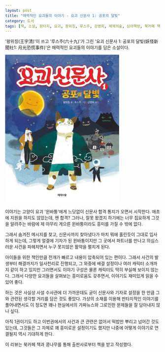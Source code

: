 ```yaml
---
layout: post
title: "매력적인 요괴들의 이야기 - 요괴 신문사 1: 공포의 달빛"
category: 도서
tags: [책, 소설, 판타지, 요괴, 왕위칭, 루스주, 강영희, 제제의숲, 심야책방, 북카페 책과 콩나무, 서평]
---
```


'왕위칭(王宇清)'이 쓰고
'루스주(六十九)'가 그린
'요괴 신문사 1: 공포의 달빛(妖怪新聞社1: 月光恐慌事件)'은
매력적인 요괴들의 이야기를 담은 소설이다.

![표지](/images/book/monster-news-company-1-book.jpg)

이야기는 고양이 요괴 '윈바퉁'에게 느닷없이 신문사 합격 통지가 오면서 시작한다.
애초에 지원을 하지도 않았는데, 왠 합격?
그러나, 잘못 왔겠지 하기에는 너무 집요하게 그것을 알려주는 바람에
제 아무리 게으른 윈바퉁이라도 흥미를 가질 수 밖에 없다.

그래서 숨겨진 메시지를 찾고,
신문사까지 찾아냈다가 마치 뭐에 홀린듯이 그대로 입사하게 되는데,
그렇게 얼결에 기자가 된 윈바퉁이지만 그 곳에서 파트너를 만나고 의심스러운 사건을 파헤치면서
누구 못지않은 활약을 펼치게 된다.

아이들을 위한 책인만큼 전개가 빠르고 내용이 압축되어 있는 편이다.
그래서 사건의 발생부터 해결까지가 일사천리로 진행되고,
그 와중에 배결 설정이나 여러 캐릭터 소개까지 같이 하고 있지만
그러면서도 이야기 구성은 물론 캐릭터도 딱히 부실해 보이지 않는다.
그래서 다양한 요괴들을 살펴보는 흥미로움도 갖추면서,
이야기도 재미있게 읽을 수 있어 좋다.

하는 것은 사실상 사설 수사관에 더 가까운데도
굳이 신문사와 기자로 설정을 한 만큼
그와 관련된 생각할 거리를 담은 것도 좋았다.
가상의 소재를 이용해 판타지적인 이야기를 풀어내면서도
이 정도면 꽤나 현실에서의 가짜뉴스와 그로인한 문제들을 잘 담아내지 않나 싶다.

아직 1권이기도 하고 이번권에서의 사건과 큰 관련은 없어서 떡밥만 뿌리고 넘어간 것도 있는데,
그것들은 그 자체로 꽤 흥미로운 설정이기도 했지만
나중에 어떻게 이야기로 연결될지 역시 기대하게 한다.



<div class="im im-info">
이 리뷰는 북카페 책과 콩나무를 통해 출판사로부터 책을 받고 작성했다.
</div>
